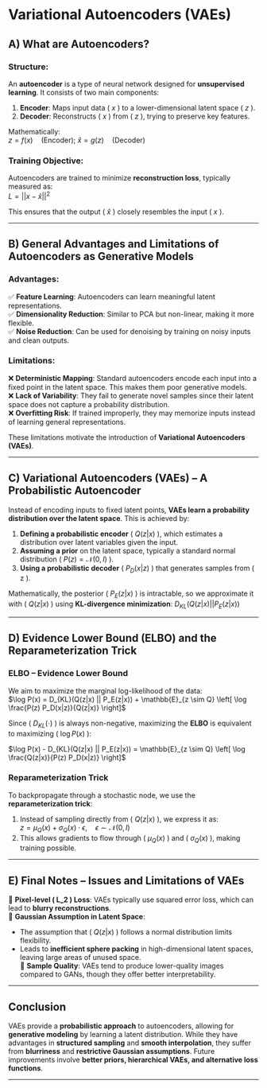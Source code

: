 # **Variational Autoencoders (VAEs)**  

## **A) What are Autoencoders?**  

### **Structure:**  
An **autoencoder** is a type of neural network designed for **unsupervised learning**. It consists of two main components:  
1. **Encoder**: Maps input data \( $x$ \) to a lower-dimensional latent space \( $z$ \).  
2. **Decoder**: Reconstructs \( $x$ \) from \( $z$ \), trying to preserve key features.  

Mathematically:  
$z = f(x)  \quad \text{(Encoder)}$; $\hat{x} = g(z)  \quad \text{(Decoder)}$
  

### **Training Objective:**  
Autoencoders are trained to minimize **reconstruction loss**, typically measured as:  
$L = || x - \hat{x} ||^2$
  
This ensures that the output \( $\hat{x}$ \) closely resembles the input \( $x$ \).  

---

## **B) General Advantages and Limitations of Autoencoders as Generative Models**  

### **Advantages:**  
✅ **Feature Learning**: Autoencoders can learn meaningful latent representations.  
✅ **Dimensionality Reduction**: Similar to PCA but non-linear, making it more flexible.  
✅ **Noise Reduction**: Can be used for denoising by training on noisy inputs and clean outputs.  

### **Limitations:**  
❌ **Deterministic Mapping**: Standard autoencoders encode each input into a fixed point in the latent space. This makes them poor generative models.  
❌ **Lack of Variability**: They fail to generate novel samples since their latent space does not capture a probability distribution.  
❌ **Overfitting Risk**: If trained improperly, they may memorize inputs instead of learning general representations.  

These limitations motivate the introduction of **Variational Autoencoders (VAEs)**.  

---

## **C) Variational Autoencoders (VAEs) – A Probabilistic Autoencoder**  

Instead of encoding inputs to fixed latent points, **VAEs learn a probability distribution over the latent space**. This is achieved by:  

1. **Defining a probabilistic encoder** \( $Q(z|x)$ \), which estimates a distribution over latent variables given the input.  
2. **Assuming a prior** on the latent space, typically a standard normal distribution \( $P(z) = \mathcal{N}(0, I)$ \).  
3. **Using a probabilistic decoder** \( $P_D(x|z)$ \) that generates samples from \( z \).  

Mathematically, the posterior \( $P_E(z|x)$ \) is intractable, so we approximate it with \( $Q(z|x)$ \) using **KL-divergence minimization**:  $D_{KL}(Q(z|x) || P_E(z|x))$  

---

## **D) Evidence Lower Bound (ELBO) and the Reparameterization Trick**  

### **ELBO – Evidence Lower Bound**  

We aim to maximize the marginal log-likelihood of the data:  
$\log P(x) = D_{KL}(Q(z|x) || P_E(z|x)) + \mathbb{E}_{z \sim Q} \left[ \log \frac{P(z) P_D(x|z)}{Q(z|x)} \right]$  

Since \( $D_{KL}(\cdot)$ \) is always non-negative, maximizing the **ELBO** is equivalent to maximizing \( $\log P(x)$ \):  

$\log P(x) - D_{KL}(Q(z|x) || P_E(z|x)) = \mathbb{E}_{z \sim Q} \left[ \log \frac{Q(z|x)}{P(z) P_D(x|z)} \right]$  

### **Reparameterization Trick**  

To backpropagate through a stochastic node, we use the **reparameterization trick**:  

1. Instead of sampling directly from \( $Q(z|x)$ \), we express it as:  
   $z = \mu_Q(x) + \sigma_Q(x) \cdot \epsilon, \quad \epsilon \sim \mathcal{N}(0, I)$
2. This allows gradients to flow through \( $\mu_Q(x)$ \) and \( $\sigma_Q(x)$ \), making training possible.  

---

## **E) Final Notes – Issues and Limitations of VAEs**  

🔴 **Pixel-level \( L_2 \) Loss**: VAEs typically use squared error loss, which can lead to **blurry reconstructions**.  
🔴 **Gaussian Assumption in Latent Space**:  
   - The assumption that \( $Q(z|x)$ \) follows a normal distribution limits flexibility.  
   - Leads to **inefficient sphere packing** in high-dimensional latent spaces, leaving large areas of unused space.  
🔴 **Sample Quality**: VAEs tend to produce lower-quality images compared to GANs, though they offer better interpretability.  

---

## **Conclusion**  

VAEs provide a **probabilistic approach** to autoencoders, allowing for **generative modeling** by learning a latent distribution. While they have advantages in **structured sampling** and **smooth interpolation**, they suffer from **blurriness** and **restrictive Gaussian assumptions**. Future improvements involve **better priors, hierarchical VAEs, and alternative loss functions**.  

---
